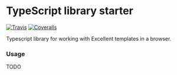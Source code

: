 # TypeScript library starter

[![Travis](https://img.shields.io/travis/nyaruka/tsexcellent.svg)](https://travis-ci.org/nyaruka/tsexcellent)
[![Coveralls](https://img.shields.io/coveralls/nyaruka/tsexcellent.svg)](https://coveralls.io/github/nyaruka/tsexcellent)

Typescript library for working with Excellent templates in a browser.

### Usage

TODO